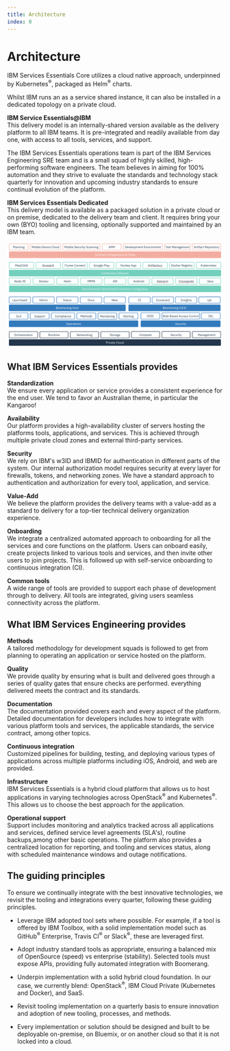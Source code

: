 ```yaml
---
title: Architecture
index: 0
---
```


# Architecture

IBM Services Essentials Core utilizes a cloud native approach, underpinned by Kubernetes<sup>®</sup>, packaged as Helm<sup>®</sup> charts.

Whilst IBM runs an as a service shared instance, it can also be installed in a dedicated topology on a private cloud.

**IBM Service Essentials@IBM**  
This delivery model is an internally-shared version available as the delivery platform to all IBM teams. It is pre-integrated and readily available from day one, with access to all tools, services, and support. 

The IBM Services Essentials operations team is part of the IBM Services Engineering SRE team and is a small squad of highly skilled, high-performing software engineers. The team believes in aiming for 100% automation and they strive to evaluate the standards and technology stack quarterly for innovation and upcoming industry standards to ensure continual evolution of the platform.

**IBM Services Essentials Dedicated**  
This delivery model is available as a packaged solution in a private cloud or on premise, dedicated to the delivery team and client. It requires bring your own (BYO) tooling and licensing, optionally supported and maintained by an IBM team.

![Conceptual Architecture](./assets/img/architecture-conceptual.png)

## What IBM Services Essentials provides

**Standardization**  
We ensure every application or service provides a consistent experience for the end user. We tend to favor an Australian theme, in particular the Kangaroo!

**Availability**  
Our platform provides a high-availability cluster of servers hosting the platforms tools, applications, and services. This is achieved through multiple private cloud zones and external third-party services.

**Security**  
We rely on IBM's w3ID and IBMID for authentication in different parts of the system. Our internal authorization model requires security at every layer for firewalls, tokens, and networking zones. We have a standard approach to authentication and authorization for every tool, application, and service.

**Value-Add**  
We believe the platform provides the delivery teams with a value-add as a standard to delivery for a top-tier technical delivery organization experience.

**Onboarding**  
We integrate a centralized automated approach to onboarding for all the services and core functions on the platform. Users can onboard easily, create projects linked to various tools and services, and then invite other users to join projects. This is followed up with self-service onboarding to continuous integration (CI).

**Common tools**  
A wide range of tools are provided to support each phase of development through to delivery. All tools are integrated, giving users seamless connectivity across the platform.

## What IBM Services Engineering provides

**Methods**  
A tailored methodology for development squads is followed to get from planning to operating an application or service hosted on the platform.

**Quality**  
We provide quality by ensuring what is built and delivered goes through a series of quality gates that ensure checks are performed. everything delivered meets the contract and its standards.

**Documentation**  
The documentation provided covers each and every aspect of the platform. Detailed documentation for developers includes how to integrate with various platform tools and services, the applicable standards, the service contract, among other topics.

**Continuous integration**  
Customized pipelines for building, testing, and deploying various types of applications across multiple platforms including iOS, Android, and web are provided.

**Infrastructure**  
IBM Services Essentials is a hybrid cloud platform that allows us to host applications in varying technologies across OpenStack<sup>®</sup> and Kubernetes<sup>®</sup>. This allows us to choose the best approach for the application.

**Operational support**  
Support includes monitoring and analytics tracked across all applications and services, defined service level agreements (SLA's), routine backups,among other basic operations. The platform also provides a centralized location for reporting, and tooling and services status, along with scheduled maintenance windows and outage notifications.

## The guiding principles

To ensure we continually integrate with the best innovative technologies, we revisit the tooling and integrations every quarter, following these guiding principles.

- Leverage IBM adopted tool sets where possible. For example, if a tool is offered by IBM Toolbox, with a solid implementation model such as GitHub<sup>®</sup> Enterprise, Travis CI<sup>®</sup> or Slack<sup>®</sup>, these are leveraged first.

- Adopt industry standard tools as appropriate, ensuring a balanced mix of OpenSource (speed) vs enterprise (stability). Selected tools must expose APIs, providing fully automated integration with Boomerang.

- Underpin implementation with a solid hybrid cloud foundation. In our case, we currently blend: OpenStack<sup>®</sup>, IBM Cloud Private (Kubernetes and Docker), and SaaS.

- Revisit tooling implementation on a quarterly basis to ensure innovation and adoption of new tooling, processes, and methods.

- Every implementation or solution should be designed and built to be deployable on-premise, on Bluemix, or on another cloud so that it is not locked into a cloud.

